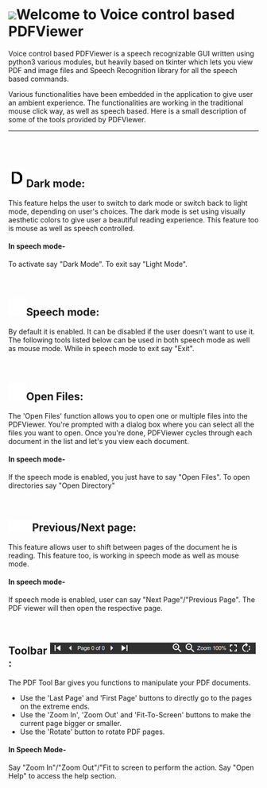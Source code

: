 

# ![](icons/pdf.png)Welcome to Voice control based PDFViewer

Voice control based PDFViewer is a speech recognizable GUI written using python3 various modules, but heavily based on tkinter which lets you view PDF and image files and Speech Recognition library for all the speech based commands.

Various functionalities have been embedded in the application to give user an ambient experience. The functionalities are working in the traditional mouse click way, as well as speech based. Here is a small description of some of the tools provided by PDFViewer.

------

<br />
<br />

## ![](readme_icons/darkmode.png)Dark mode:

This feature helps the user to switch to dark mode or switch back to light mode, depending on user's choices. The dark mode is set using visually aesthetic colors to give user a beautiful reading experience. This feature too is mouse as well as speech controlled.

#### In speech mode-
To activate say "Dark Mode". To exit say "Light Mode".

<br />

## ![](icons/voice.png)Speech mode:

By default it is enabled. It can be disabled if the user doesn't want to use it.
The following tools listed below can be used in both speech mode as well as mouse mode.
While in speech mode to exit say "Exit".

<br />

## ![](icons/open_file.png)Open Files:

The 'Open Files' function allows you to open one or multiple files into the PDFViewer.
You're prompted with a dialog box where you can select all the files you want to open. Once you're done, PDFViewer cycles through each document in the list and let's you view each document.

#### In speech mode-
If the speech mode is enabled, you just have to say "Open Files". 
To open directories say "Open Directory"

<br />

## ![](icons/prev.png)![](icons/next.png)Previous/Next page:

This feature allows user to shift between pages of the document he is reading. This feature too, is working in speech mode as well as mouse mode.

#### In speech mode-
If speech mode is enabled, user can say "Next Page"/"Previous Page". The PDF viewer will then open the respective page.

<br />

## Toolbar ![](icons/toolbar.png):

The PDF Tool Bar gives you functions to manipulate your PDF documents.
- Use the 'Last Page' and 'First Page' buttons to directly go to the pages on the extreme ends.
- Use the 'Zoom In', 'Zoom Out' and 'Fit-To-Screen' buttons to make the current page bigger or smaller.
- Use the 'Rotate' button to rotate PDF pages.

#### In Speech Mode-
Say "Zoom In"/"Zoom Out"/"Fit to screen to perform the action.
Say "Open Help" to access the help section.

